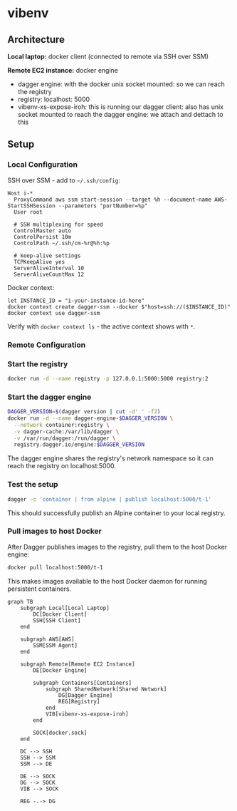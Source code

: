 # vibenv

## Architecture

**Local laptop:** docker client (connected to remote via SSH over SSM)

**Remote EC2 instance:** docker engine

- dagger engine: with the docker unix socket mounted: so we can reach the
  registry
- registry: localhost: 5000
- vibenv-xs-expose-iroh: this is running our dagger client: also has unix socket
  mounted to reach the dagger engine: we attach and dettach to this

## Setup

### Local Configuration

SSH over SSM - add to `~/.ssh/config`:

```
Host i-*
  ProxyCommand aws ssm start-session --target %h --document-name AWS-StartSSHSession --parameters "portNumber=%p"
  User root

  # SSH multiplexing for speed
  ControlMaster auto
  ControlPersist 10m
  ControlPath ~/.ssh/cm-%r@%h:%p

  # keep-alive settings
  TCPKeepAlive yes
  ServerAliveInterval 10
  ServerAliveCountMax 12
```

Docker context:

```nushell
let INSTANCE_ID = "i-your-instance-id-here"
docker context create dagger-ssm --docker $"host=ssh://($INSTANCE_ID)"
docker context use dagger-ssm
```

Verify with `docker context ls` - the active context shows with `*`.

### Remote Configuration

### Start the registry

```bash
docker run -d --name registry -p 127.0.0.1:5000:5000 registry:2
```

### Start the dagger engine

```bash
DAGGER_VERSION=$(dagger version | cut -d' ' -f2)
docker run -d --name dagger-engine-$DAGGER_VERSION \
  --network container:registry \
  -v dagger-cache:/var/lib/dagger \
  -v /var/run/dagger:/run/dagger \
  registry.dagger.io/engine:$DAGGER_VERSION
```

The dagger engine shares the registry's network namespace so it can reach the
registry on localhost:5000.

### Test the setup

```bash
dagger -c 'container | from alpine | publish localhost:5000/t-1'
```

This should successfully publish an Alpine container to your local registry.

### Pull images to host Docker

After Dagger publishes images to the registry, pull them to the host Docker
engine:

```bash
docker pull localhost:5000/t-1
```

This makes images available to the host Docker daemon for running persistent
containers.

```mermaid
graph TB
    subgraph Local[Local Laptop]
        DC[Docker Client]
        SSH[SSH Client]
    end

    subgraph AWS[AWS]
        SSM[SSM Agent]
    end

    subgraph Remote[Remote EC2 Instance]
        DE[Docker Engine]

        subgraph Containers[Containers]
            subgraph SharedNetwork[Shared Network]
                DG[Dagger Engine]
                REG[Registry]
            end
            VIB[vibenv-xs-expose-iroh]
        end

        SOCK[docker.sock]
    end

    DC --> SSH
    SSH --> SSM
    SSM --> DE

    DE --> SOCK
    DG --> SOCK
    VIB --> SOCK

    REG -.-> DG
```
